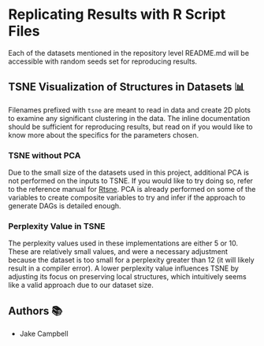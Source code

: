 # Replicating Results with R Script Files
Each of the datasets mentioned in the repository level README.md will be accessible with random seeds set for reproducing results.

## TSNE Visualization of Structures in Datasets 📊
Filenames prefixed with `tsne` are meant to read in data and create 2D plots to examine any significant clustering in the data.
The inline documentation should be sufficient for reproducing results, but read on if you would like to know more about the specifics for the parameters chosen.

### TSNE without PCA
Due to the small size of the datasets used in this project, additional PCA is not performed on the inputs to TSNE. 
If you would like to try doing so, refer to the reference manual for [Rtsne](https://cran.r-project.org/web/packages/Rtsne/Rtsne.pdf).
PCA is already performed on some of the variables to create composite variables to try and infer if the approach to generate DAGs is detailed enough.

### Perplexity Value in TSNE
The perplexity values used in these implementations are either 5 or 10. These are relatively small values, 
and were a necessary adjustment because the dataset is too small for a perplexity greater than 12 (it will likely result in a compiler error).
A lower perplexity value influences TSNE by adjusting its focus on preserving local structures, which intuitively seems like a valid approach due to our dataset size.

## Authors 📚
- Jake Campbell
